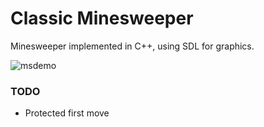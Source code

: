 #  Classic Minesweeper

Minesweeper implemented in C++, using SDL for graphics.

![msdemo](https://user-images.githubusercontent.com/88731772/163692933-faa80783-439f-46c4-b082-54442d899f04.png)

### TODO
- Protected first move
